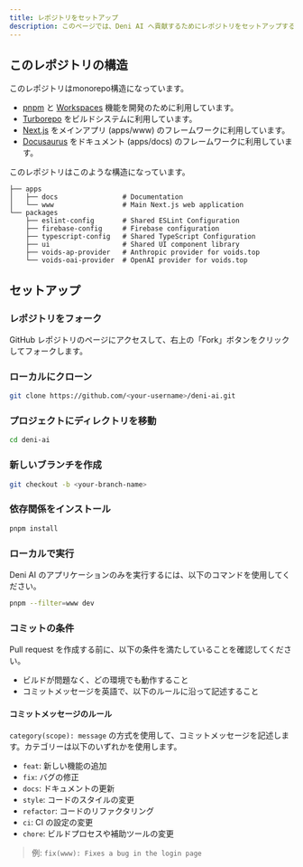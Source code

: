 ```yaml
---
title: レポジトリをセットアップ
description: このページでは、Deni AI へ貢献するためにレポジトリをセットアップする方法を説明します。
---
```


## このレポジトリの構造

このレポジトリはmonorepo構造になっています。

- [pnpm](https://pnpm.io/) と [Workspaces](https://pnpm.io/docs/install/workspaces) 機能を開発のために利用しています。
- [Turborepo](https://turbo.build/repo/) をビルドシステムに利用しています。
- [Next.js](https://nextjs.org/) をメインアプリ (apps/www) のフレームワークに利用しています。
- [Docusaurus](https://docusaurus.io/) をドキュメント (apps/docs) のフレームワークに利用しています。

このレポジトリはこのような構造になっています。

```
├── apps
│   ├── docs                # Documentation
│   └── www                 # Main Next.js web application
└── packages
    ├── eslint-config       # Shared ESLint Configuration
    ├── firebase-config     # Firebase configuration
    ├── typescript-config   # Shared TypeScript Configuration
    ├── ui                  # Shared UI component library
    ├── voids-ap-provider   # Anthropic provider for voids.top
    └── voids-oai-provider  # OpenAI provider for voids.top
```

## セットアップ

### レポジトリをフォーク

GitHub レポジトリのページにアクセスして、右上の「Fork」ボタンをクリックしてフォークします。

### ローカルにクローン

```bash
git clone https://github.com/<your-username>/deni-ai.git
```

### プロジェクトにディレクトリを移動

```bash
cd deni-ai
```

### 新しいブランチを作成

```bash
git checkout -b <your-branch-name>
```

### 依存関係をインストール

```bash
pnpm install
```

### ローカルで実行

Deni AI のアプリケーションのみを実行するには、以下のコマンドを使用してください。

```bash
pnpm --filter=www dev
```

### コミットの条件

Pull request を作成する前に、以下の条件を満たしていることを確認してください。

- ビルドが問題なく、どの環境でも動作すること
- コミットメッセージを英語で、以下のルールに沿って記述すること

#### コミットメッセージのルール

`category(scope): message` の方式を使用して、コミットメッセージを記述します。カテゴリーは以下のいずれかを使用します。

- `feat`: 新しい機能の追加
- `fix`: バグの修正
- `docs`: ドキュメントの更新
- `style`: コードのスタイルの変更
- `refactor`: コードのリファクタリング
- `ci`: CI の設定の変更
- `chore`: ビルドプロセスや補助ツールの変更

> 例: `fix(www): Fixes a bug in the login page`

